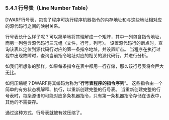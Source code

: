 ### 5.4.1 行号表（Line Number Table）

DWARF行号表，包含了程序可执行程序机器指令的内存地址和与这些地址相对应的源代码行之间的映射关系。

行号表长什么样子呢？可以简单地将其理解成一个矩阵，其中一列包含指令地址，而另一列包含源代码行三元组（文件，行号，列号）。 设置源代码行的断点时，查询该表以定位到源代码行对应的第一条指令地址，并设置断点。 当程序在执行过程中出现故障时，查询当前指令地址对应的相关的源代码行，并进行分析。

如我们所想象的那样，如果每条指令在表中都用一行存储，那么该行号表将会巨大无比。

如何压缩呢？DWARF将其编码为称为“**行号表程序的指令序列**”。 这些指令由一个简单的有穷状态机解释、执行，以重新创建完整的行号表。 当重新创建完整的行号表时，每条源语句可能对应多条机器指令，只有第一条机器指令存储在该表中，其他的不需要存。

通过这种方式，行号表就被有效压缩了。

